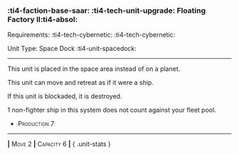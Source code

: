 ### :ti4-faction-base-saar: :ti4-tech-unit-upgrade: **Floating Factory II**:ti4-absol:

Requirements: :ti4-tech-cybernetic: :ti4-tech-cybernetic:

Unit Type: Space Dock :ti4-unit-spacedock:

---

This unit is placed in the space area instead of on a planet.

This unit can move and retreat as if it were a ship.

If this unit is blockaded, it is destroyed.

1 non-fighter ship in this system does not count against your fleet pool.

* <span style="font-variant:small-caps;">Production 7</span> 

---

__|__ <span style="font-variant:small-caps;">Move 2</span> __|__ <span style="font-variant:small-caps;">Capacity 6</span> __|__
{ .unit-stats }
